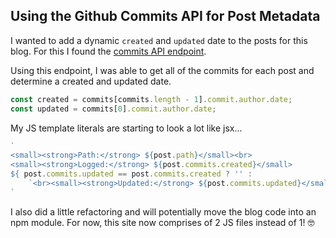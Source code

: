## Using the Github Commits API for Post Metadata
I wanted to add a dynamic `created` and `updated` date to the posts for this blog. For this I found the [commits API endpoint](https://developer.github.com/v3/repos/commits/).

Using this endpoint, I was able to get all of the commits for each post and determine a created and updated date.

```js
const created = commits[commits.length - 1].commit.author.date;
const updated = commits[0].commit.author.date;
```

My JS template literals are starting to look a lot like jsx...

```js
`
<small><strong>Path:</strong> ${post.path}</small><br>
<small><strong>Logged:</strong> ${post.commits.created}</small>
${ post.commits.updated == post.commits.created ? '' :
    `<br><small><strong>Updated:</strong> ${post.commits.updated}</small>` }
`
```

I also did a little refactoring and will potentially move the blog code into an npm module. For now, this site now comprises of 2 JS files instead of 1! 🤓
